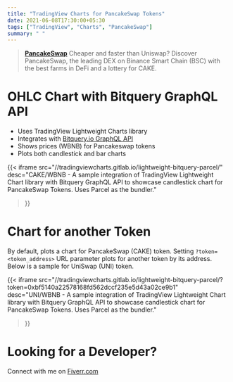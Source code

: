 ```yaml
---
title: "TradingView Charts for PancakeSwap Tokens"
date: 2021-06-08T17:30:00+05:30
tags: ["TradingView", "Charts", "PancakeSwap"]
summary: " "
---
```


>  [**PancakeSwap**](https://pancakeswap.finance/) Cheaper and faster than Uniswap? Discover PancakeSwap, the leading DEX on Binance Smart Chain (BSC) with the best farms in DeFi and a lottery for CAKE.


# OHLC Chart with Bitquery GraphQL API
- Uses TradingView Lightweight Charts library
- Integrates with [Bitquery.io GraphQL API](https://graphql.bitquery.io/ide)
- Shows prices (WBNB) for Pancakeswap tokens
- Plots both candlestick and bar charts

{{< iframe 
    src="//tradingviewcharts.gitlab.io/lightweight-bitquery-parcel/"
    desc="CAKE/WBNB - A sample integration of TradingView Lightweight Chart library with Bitquery GraphQL API to showcase candlestick chart for PancakeSwap Tokens. Uses Parcel as the bundler."
>}}

# Chart for another Token
By default, plots a chart for PancakeSwap (CAKE) token. Setting `?token=<token_address>` URL parameter plots for another token by its address. Below is a sample for UniSwap (UNI) token.

{{< iframe 
    src="//tradingviewcharts.gitlab.io/lightweight-bitquery-parcel/?token=0xbf5140a22578168fd562dccf235e5d43a02ce9b1"
    desc="UNI/WBNB - A sample integration of TradingView Lightweight Chart library with Bitquery GraphQL API to showcase candlestick chart for PancakeSwap Tokens. Uses Parcel as the bundler."
>}}

# Looking for a Developer?
Connect with me on [Fiverr.com](https://www.fiverr.com/share/Gd8pwL)